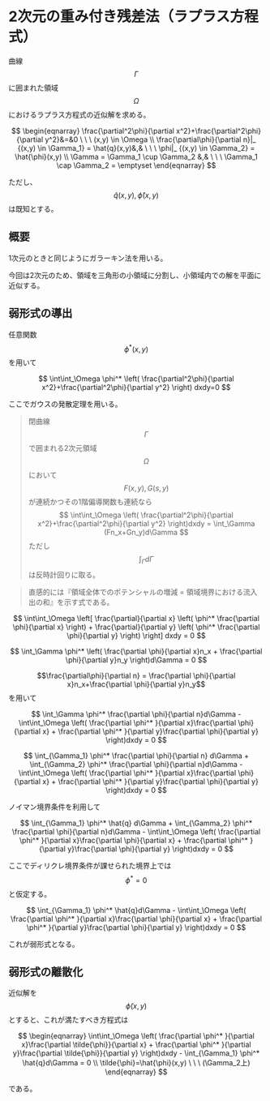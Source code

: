 # 2次元の重み付き残差法（ラプラス方程式）

曲線 $$\Gamma$$ に囲まれた領域 $$\Omega$$ におけるラプラス方程式の近似解を求める。

$$
\begin{eqnarray}
\frac{\partial^2\phi}{\partial x^2}+\frac{\partial^2\phi}{\partial y^2}&=&0 \ \ \ (x,y) \in \Omega \\
\frac{\partial\phi}{\partial n}|_ {(x,y) \in \Gamma_1} = \hat{q}(x,y)&,& \ \ \ \phi|_ {(x,y) \in \Gamma_2} = \hat{\phi}(x,y) \\
\Gamma = \Gamma_1 \cup \Gamma_2 &,& \ \ \ \Gamma_1 \cap \Gamma_2 = \emptyset
\end{eqnarray}
$$

ただし、$$\hat{q}(x,y), \hat{\phi}(x,y)$$ は既知とする。

## 概要

1次元のときと同じようにガラーキン法を用いる。

今回は2次元のため、領域を三角形の小領域に分割し、小領域内での解を平面に近似する。

## 弱形式の導出

任意関数 $$\phi^* (x,y)$$ を用いて

$$
\int\int_\Omega \phi^* \left( \frac{\partial^2\phi}{\partial x^2}+\frac{\partial^2\phi}{\partial y^2} \right) dxdy=0
$$

ここでガウスの発散定理を用いる。

>閉曲線 $$\Gamma$$ で囲まれる2次元領域 $$\Omega$$ において $$F(x,y), G(s,y)$$ が連続かつその1階偏導関数も連続なら
$$
\int\int_\Omega \left( \frac{\partial^2\phi}{\partial x^2}+\frac{\partial^2\phi}{\partial y^2} \right)dxdy =
\int_\Gamma (Fn_x+Gn_y)d\Gamma
$$
ただし $$\int_\Gamma d\Gamma$$ は反時計回りに取る。

>直感的には『領域全体でのポテンシャルの増減 = 領域境界における流入出の和』を示す式である。

$$
\int\int_\Omega \left[ \frac{\partial}{\partial x} \left( \phi^* \frac{\partial \phi}{\partial x} \right) + \frac{\partial}{\partial y} \left( \phi^* \frac{\partial \phi}{\partial y} \right) \right] dxdy = 0
$$

$$
\int_\Gamma \phi^* \left( \frac{\partial \phi}{\partial x}n_x + \frac{\partial \phi}{\partial y}n_y \right)d\Gamma = 0
$$

$$\frac{\partial\phi}{\partial n} = \frac{\partial \phi}{\partial x}n_x+\frac{\partial \phi}{\partial y}n_y$$ を用いて

$$
\int_\Gamma \phi^* \frac{\partial \phi}{\partial n}d\Gamma - \int\int_\Omega \left( \frac{\partial \phi^* }{\partial x}\frac{\partial \phi}{\partial x} + \frac{\partial \phi^* }{\partial y}\frac{\partial \phi}{\partial y} \right)dxdy = 0
$$

$$
\int_{\Gamma_1} \phi^* \frac{\partial \phi}{\partial n} d\Gamma + \int_{\Gamma_2} \phi^* \frac{\partial \phi}{\partial n}d\Gamma - \int\int_\Omega \left( \frac{\partial \phi^* }{\partial x}\frac{\partial \phi}{\partial x} + \frac{\partial \phi^* }{\partial y}\frac{\partial \phi}{\partial y} \right)dxdy = 0
$$

ノイマン境界条件を利用して

$$
\int_{\Gamma_1} \phi^* \hat{q} d\Gamma + \int_{\Gamma_2} \phi^* \frac{\partial \phi}{\partial n}d\Gamma - \int\int_\Omega \left( \frac{\partial \phi^* }{\partial x}\frac{\partial \phi}{\partial x} + \frac{\partial \phi^* }{\partial y}\frac{\partial \phi}{\partial y} \right)dxdy = 0
$$

ここでディリクレ境界条件が課せられた境界上では$$\phi^* =0$$と仮定する。

$$
\int_{\Gamma_1} \phi^* \hat{q}d\Gamma - \int\int_\Omega \left( \frac{\partial \phi^* }{\partial x}\frac{\partial \phi}{\partial x} + \frac{\partial \phi^* }{\partial y}\frac{\partial \phi}{\partial y} \right)dxdy = 0
$$

これが弱形式となる。

## 弱形式の離散化

近似解を$$\tilde{\phi}(x,y)$$とすると、これが満たすべき方程式は

$$
\begin{eqnarray}
\int\int_\Omega \left( \frac{\partial \phi^* }{\partial x}\frac{\partial \tilde{\phi}}{\partial x} + \frac{\partial \phi^* }{\partial y}\frac{\partial \tilde{\phi}}{\partial y} \right)dxdy - \int_{\Gamma_1} \phi^* \hat{q}d\Gamma = 0 \\
\tilde{\phi}=\hat{\phi}(x,y) \ \ \ (\Gamma_2上)
\end{eqnarray}
$$

である。

